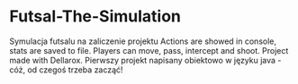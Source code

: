 # Futsal-The-Simulation
Symulacja futsalu na zaliczenie projektu
Actions are showed in console, stats are saved to file. Players can move, pass, intercept and shoot.
Project made with Dellarox.
Pierwszy projekt napisany obiektowo w języku java - cóż, od czegoś trzeba zacząć!
